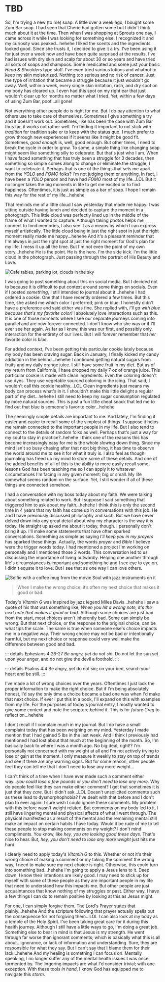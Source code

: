 # TBD

So, I'm trying a new (to me) soap. A little over a week ago, I bought some Zum Bar soap. I had seen that Chérie had gotten some but I didn't think much about it at the time. Then when I was shopping at Sprouts one day, I came across it while I was looking for something else. I recognized it and my curiosity was peaked...hehehe I liked the scents and the ingredients looked good. Since she trusts it, I decided to give it a try. I've been using it for just over a week now and have been quite surprised at the results. I've had issues with dry skin and scalp for about 30 or so years and have tried all sorts of soaps and shampoos. Some medicated and some just your basic *Head & Shoulders* type stuff. I've even tried various lotions and whatnot to keep my skin moisturized. Nothing too serious and no risk of cancer. Just the type of irritation that became a struggle because it just wouldn't go away. Well, within a week, every single skin irritation, rash, and dry spot on my body has cleared up. I even had this spot on my right ear that just wouldn't clear up for months no matter what I tried. Yet, within a few days of using Zum Bar, poof...all gone!

Not everything other people do is right for me. But I do pay attention to what others use to take care of themselves. Sometimes I give something a try and it doesn't work out. Sometimes, like has been the case with Zum Bar thus far, it works out rather well. I'm finding it important to not stick with *tradition* for tradition sake or to keep with the status quo. I much prefer to grow through new experiences if it seems like it might be good fit. Sometimes, *good enough* is, well, good enough. But other times, I need to break the cycle in order to grow. To some, a simple thing like changing soap might seem like something silly to celebrate. But that's just who I am. When I have faced something that has truly been a struggle for 3 decades, then something so simple comes along to change or eliminate the struggle, I want to celebrate it. Perhaps that is one of the things that sets me apart from the *YOLO* and *FOMO* folks? I'm not judging them or anything. In fact, I have been a *YOLO* person and have had *FOMO* most of my life...LOL But it no longer takes the big moments in life to get me excited or to find happiness. Oftentimes, it is just as simple as a bar of soap. I hope I remain this way for the rest of my life...hehehe

That reminds me of a little cloud I saw yesterday that made me happy. I was sitting outside having lunch and decided to capture the moment in a photograph. This little cloud was perfectly lined up in the middle of the frame of what I wanted to capture. Although taking photos helps me connect to fond memories, I also see it as a means by which I can express myself artistically. The little cloud being in just the right spot in just the right moment really made me happy...hehehe And it's a pleasant reminder that I'm always in just the right spot at just the right moment for God's plan for my life. I mess it up all the time. But I'm not even the point of my own story...hehehe He is the point. He is the hero. I'm the side kick. I'm the little cloud in the photograph. Just passing through the portrait of His Beauty and Love.

![Cafe tables, parking lot, clouds in the sky](./media/IMG_9869.jpeg)

I was going to post something about this on social media. But I decided not to because it is difficult to put context around some things on socials. Even if I posted *something*, I still intended to journal about it...hehehe I had ordered a cookie. One that I have recently ordered a few times. But this time, she asked me which color I preferred; pink or blue. I honestly didn't have a preference and said either was fine. She replied with, *I'll go with blue because that's my favorite color!* I absolutely love interactions such as this. It is one of those moments where I see our separate journeys coming into parallel and are now forever connected. I don't know who she was or if I'll ever see her again. As far as I know, this was our first, and possibly only, interaction for the entirety of our lives. But I will forever remember that *her* favorite color is *blue*.

For added context, I've been getting this particular cookie lately because my body has been craving sugar. Back in January, I finally kicked my candy addiction in the behind...hehehe I continued getting natural sugars from fruits and my daily orange juice. I still have some fruit in my diet. But as of my return from California, I have dropped my daily 7 oz of orange juice. This particular cookie is made with clean ingredients. Even the coloring doesn't use dyes. They use vegetable sourced coloring in the icing. That said, I wouldn't call this cookie healthy...LOL Clean ingredients just means my body can process what's in it. I shouldn't make this little delight a regular part of my diet...hehehe I still need to keep my sugar consumption regulated by more natural sources. This is just a fun little cheat snack that led me to find out that blue is someone's favorite color...hehehe

The seemingly simple details are important to me. And lately, I'm finding it easier and easier to recall some of the simplest of things. I suppose it helps me remain connected to the important people in my life. But I also tend to connect to the details of random folks as well. Perhaps that's just a way for my soul to stay in practice?..hehehe I think one of the reasons this has become increasingly easy for me is the whole *slowing* down thing. Since my mind isn't so busy chasing after that next big thing, it has time to observe the world around me to see it for what it truly is. I also feel as though journaling has freed up my mind to store some of these details. And one of the added benefits of all of this is the ability to more easily recall some lessons God has been teaching me so I can apply it to whatever circumstances I'm facing in any given moment; big or small. My life somewhat seems random on the surface. Yet, I still wonder if all of these things are connected somehow.

I had a conversation with my boss today about my faith. We were talking about something related to work. But I suppose I said something that triggered him to ask about my faith...hehehe I think this is only the second time in 4 years that my faith has come up in conversations with this job. He and I have previously discussed philosophy and such. But we have never delved down into any great detail about why my character is the way it is today. He straight up asked me about it today, though. I personally don't bring it up. I'll make some statements that have often sparked conversations. Something as simple as saying *I'll keep you in my prayers* has sparked these things. Actually, the words *prayer* and *Bible* I believe were the trigger words today. I had mentioned a project I'm working on personally and I mentioned those 2 words. This conversation led to us discussing the importance of living outwardly. Helping one another through life's circumstances is important and something he and I see eye to eye on. I didn't equate it to love. But I see that as one way I can love others.

![Selfie with a coffee mug from the movie Soul with jazz instruments on it](./media/IMG_9891.jpeg)

> When I make the wrong choice, it’s often my next choice that makes it good or bad.

Today's *Vitamin G* was inspired by jazz legend Miles Davis...hehehe I saw a quote of his that was something like, *When you hit a wrong note, it's the next note that makes it good or bad.* Although some choices are just bad from the start, most choices aren't inherently bad. Some can simply be wrong. But that next choice, or the response to the original choice, can be what tips the scale. The same is true when someone else's choice impacts me in a negative way. Their wrong choice may not be bad or intentionally harmful, but my next choice or response could very well make the difference between good and bad.

::: details Ephesians 4:26-27
*Be angry, yet do not sin.* Do not let the sun set upon your anger, and do not give the devil a foothold.
:::

::: details Psalms 4:4
Be angry, yet do not sin; on your bed, search your heart and be still.
:::

I've made a lot of wrong choices over the years. Oftentimes I just lack the proper information to make the right choice. But if I'm being absolutely honest, I'd say the only time a choice became a bad one was when I'd make that next choice. If ever I put this in a book, I'll expand on this with examples from my life. For the purposes of today's journal entry, I mostly wanted to give some context and note the scripture behind it. This is for *future Greg* to reflect on...hehehe

I don't recall if I complain much in my journal. But I do have a small complaint today that has been weighing on my mind. Yesterday I made mention that I had gained 5 lbs in the last week. And I think I previously had mentioned I had lost about that much at the beginning of the month. So, I'm basically back to where I was a month ago. No big deal, right!? I'm personally not concerned with my weight at all and I'm not actively trying to lose or gain at the moment. I only measure it weekly to stay on top of trends and see if there are any warning signs. But for some reason, other people feel they can tell me that I don't need to lose any more weight...

I can't think of a time when I have ever made such a comment either way...*you could lose a few pounds* or *you don't need to lose any more*. Why do people feel like they can make either comment? I get that sometimes it is just that they *care*. But I didn't ask...LOL Doesn't unsolicited comments such as these lead to dysmorphophobia? I've dealt with that before and I don't plan to ever again. I sure wish I could ignore these comments. My problem with this before wasn't weight related. But comments on my body led to it. I still have lingering mental and physical affects of what I went through. The physical manifested as a result of the mental and the remaining mental still make an impact on certain habits I have today. Would it be rude of me to tell these people to stop making comments on my weight? I don't mind compliments. You know, like *hey, you are looking good these days.* That's nice to hear. But, *hey, you don't need to lose any more weight* just hits me hard.

I clearly need to apply today's *Vitamin G* to this. Whether or not it's their wrong choice of making a comment or my taking the comment the wrong way, I need to make sure my next choice is right. Otherwise, this could turn into something bad...hehehe I'm going to apply a Jesus lens to it. Deep down, I know their intentions are likely good. I may need to stick up for myself with some of these people as they are important people in my life that need to understand how this impacts me. But other people are just acquaintances that know nothing of my struggles or past. Either way, I have a few things I can do to remain positive by looking at this as Jesus might.

For one, I can simply forgive them. The Lord's Prayer states that plainly...hehehe And the scripture following that prayer actually spells out the consequence for not forgiving them...LOL I can also look at my body as a temple of the Holy Spirit. I've been taking great care for it during this health journey. Although I still have a little ways to go, I'm doing a great job. Something else to bear in mind is that Jesus is my strength. He went through far worse than ignorant comments; which is basically what this is all about...ignorance, or lack of information and understanding. Sure, they are responsible for what they say. But I can't say that I blame them for their lack...hehehe And my healing is something I can focus on. Mentally speaking, I no longer suffer any of the mental health issues I was once tormented by. The lingering impacts are what I'd consider trivial; with one exception. With these tools *in hand*, I know God has equipped me to navigate this *storm*.